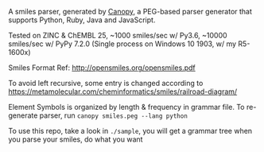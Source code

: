 A smiles parser, generated by [Canopy](http://canopy.jcoglan.com/), a PEG-based parser generator that supports Python, Ruby, Java and JavaScript.

Tested on ZINC & ChEMBL 25, ~1000 smiles/sec w/ Py3.6, ~10000 smiles/sec w/ PyPy 7.2.0 (Single process on Windows 10 1903, w/ my R5-1600x)

Smiles Format Ref: http://opensmiles.org/opensmiles.pdf

To avoid left recursive, some entry is changed according to https://metamolecular.com/cheminformatics/smiles/railroad-diagram/

Element Symbols is organized by length & frequency in grammar file. To re-generate parser, run `canopy smiles.peg --lang python`


To use this repo, take a look in `./sample`, you will get a grammar tree when you parse your smiles, do what you want
